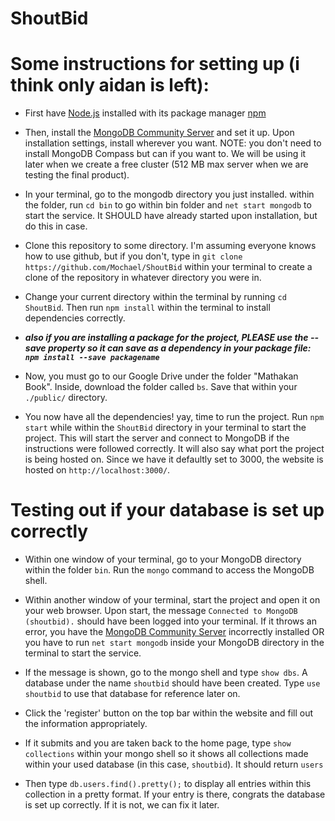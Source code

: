 # ShoutBid

# Some instructions for setting up (i think only aidan is left):
* First have [Node.js](https://nodejs.org/) installed with its package manager [npm](https://www.npmjs.com/get-npm)

* Then, install the [MongoDB Community Server](https://www.mongodb.com/download-center#community) and set it up. Upon installation settings, install wherever you want. NOTE: you don't need to install MongoDB Compass but can if you want to. We will be using it later when we create a free cluster (512 MB max server when we are testing the final product).

* In your terminal, go to the mongodb directory you just installed. within the folder, run `cd bin` to go within bin folder and `net start mongodb` to start the service. It SHOULD have already started upon installation, but do this in case.

* Clone this repository to some directory. I'm assuming everyone knows how to use github, but if you don't, type in `git clone https://github.com/Mochael/ShoutBid` within your terminal to create a clone of the repository in whatever directory you were in.

* Change your current directory within the terminal by running `cd ShoutBid`. Then run `npm install` within the terminal to install dependencies correctly.

* ***also if you are installing a package for the project, PLEASE use the --save property so it can save as a dependency in your package file: `npm install --save packagename`***

* Now, you must go to our Google Drive under the folder "Mathakan Book". Inside, download the folder called `bs`. Save that within your `./public/` directory.

* You now have all the dependencies! yay, time to run the project. Run `npm start` while within the `ShoutBid` directory in your terminal to start the project. This will start the server and connect to MongoDB if the instructions were followed correctly. It will also say what port the project is being hosted on. Since we have it defaultly set to 3000, the website is hosted on `http://localhost:3000/`.

# Testing out if your database is set up correctly
* Within one window of your terminal, go to your MongoDB directory within the folder `bin`. Run the `mongo` command to access the MongoDB shell.

* Within another window of your terminal, start the project and open it on your web browser. Upon start, the message `Connected to MongoDB (shoutbid).` should have been logged into your terminal. If it throws an error, you have the [MongoDB Community Server](https://www.mongodb.com/download-center#community) incorrectly installed OR you have to run `net start mongodb` inside your MongoDB directory in the terminal to start the service.

* If the message is shown, go to the mongo shell and type `show dbs`. A database under the name `shoutbid` should have been created. Type `use shoutbid` to use that database for reference later on.

* Click the 'register' button on the top bar within the website and fill out the information appropriately.

* If it submits and you are taken back to the home page, type `show collections` within your mongo shell so it shows all collections made within your used database (in this case, `shoutbid`). It should return `users`

* Then type `db.users.find().pretty();` to display all entries within this collection in a pretty format. If your entry is there, congrats the database is set up correctly. If it is not, we can fix it later.

